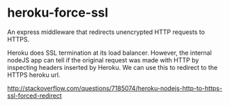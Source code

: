 heroku-force-ssl
================

An express middleware that redirects unencrypted HTTP requests to HTTPS.

Heroku does SSL termination at its load balancer.  However, the
internal nodeJS app can tell if the original request was made with
HTTP by inspecting headers inserted by Heroku.  We can use this
to redirect to the HTTPS heroku url.

http://stackoverflow.com/questions/7185074/heroku-nodejs-http-to-https-ssl-forced-redirect
